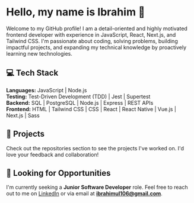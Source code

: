 # Hello, my name is Ibrahim 👋  

Welcome to my GitHub profile! I am a detail-oriented and highly motivated frontend developer with experience in JavaScript, React, Next.js, and Tailwind CSS.
I'm passionate about coding, solving problems, building impactful projects, and expanding my technical knowledge by proactively learning new technologies.

## 💻 Tech Stack  

**Languages:** JavaScript | Node.js  
**Testing:** Test-Driven Development (TDD) | Jest | Supertest  
**Backend:** SQL | PostgreSQL | Node.js | Express | REST APIs  
**Frontend:** HTML | Tailwind CSS | CSS | React | React Native | Vue.js | Next.js | Sass  

## 🌟 Projects  

Check out the repositories section to see the projects I've worked on. I'd love your feedback and collaboration!  

## 💼 Looking for Opportunities  

I'm currently seeking a **Junior Software Developer** role. Feel free to reach out to me on [LinkedIn](https://www.linkedin.com/in/ibrahim-ullah-380972284/) or via email at **ibrahimul106@gmail.com**.  

